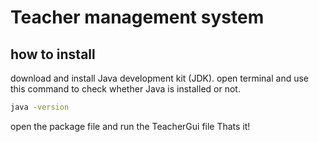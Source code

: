 # Teacher management system
## how to install
download and install Java development kit (JDK).
open terminal and use this command to check whether Java is installed or not.
```bash
java -version
```
open the package file and run the TeacherGui file
Thats it!
